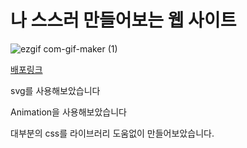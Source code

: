 # 나 스스러 만들어보는 웹 사이트


![ezgif com-gif-maker (1)](https://user-images.githubusercontent.com/79984280/137636956-89590a36-1c6c-43d8-b6c7-4f74663e6326.gif)



[배포링크](https://byungmin.kim/)

svg를 사용해보았습니다

Animation을 사용해보았습니다

대부분의 css를 라이브러리 도움없이 만들어보았습니다.


